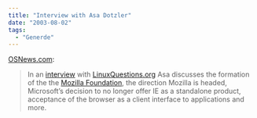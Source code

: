 ```yaml
---
title: "Interview with Asa Dotzler"
date: "2003-08-02"
tags:
  - "Generde"
---
```


[OSNews.com](http://www.osnews.com/story.php?news_id=4186 "Interview with Asa Dotzler of Mozilla - OSNews.com"):

> In an [interview](http://www.linuxquestions.org/questions/history/78090 "LinuxQuestion.org Forum") with [LinuxQuestions.org](http://www.linuxquestions.org/) Asa discusses the formation of the the [Mozilla Foundation](http://www.mozillafoundation.org/), the direction Mozilla is headed, Microsoft’s decision to no longer offer IE as a standalone product, acceptance of the browser as a client interface to applications and more.
